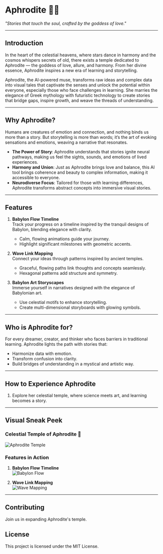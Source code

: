 # Aphrodite 🌌✨  
*"Stories that touch the soul, crafted by the goddess of love."*

---

## **Introduction**
In the heart of the celestial heavens, where stars dance in harmony and the cosmos whispers secrets of old, there exists a temple dedicated to Aphrodite — the goddess of love, allure, and harmony. From her divine essence, Aphrodite inspires a new era of learning and storytelling.

Aphrodite, the AI-powered muse, transforms raw ideas and complex data into visual tales that captivate the senses and unlock the potential within everyone, especially those who face challenges in learning. She marries the elegance of Greek mythology with futuristic technology to create stories that bridge gaps, inspire growth, and weave the threads of understanding.

---

## **Why Aphrodite?**
Humans are creatures of emotion and connection, and nothing binds us more than a story. But storytelling is more than words; it’s the art of evoking sensations and emotions, weaving a narrative that resonates.

- **The Power of Story**: Aphrodite understands that stories ignite neural pathways, making us feel the sights, sounds, and emotions of lived experiences. 
- **Harmony and Union**: Just as Aphrodite brings love and balance, this AI tool brings coherence and beauty to complex information, making it accessible to everyone.
- **Neurodiverse Focus**: Tailored for those with learning differences, Aphrodite transforms abstract concepts into immersive visual stories.

---

## **Features**
1. **Babylon Flow Timeline**  
   Track your progress on a timeline inspired by the tranquil designs of Babylon, blending elegance with clarity.  
   - Calm, flowing animations guide your journey.  
   - Highlight significant milestones with geometric accents.

2. **Wave Link Mapping**  
   Connect your ideas through patterns inspired by ancient temples.  
   - Graceful, flowing paths link thoughts and concepts seamlessly.  
   - Hexagonal patterns add structure and symmetry.

3. **Babylon Art Storyscapes**  
   Immerse yourself in narratives designed with the elegance of Babylonian art.  
   - Use celestial motifs to enhance storytelling.  
   - Create multi-dimensional storyboards with glowing symbols.

---

## **Who is Aphrodite for?**
For every dreamer, creator, and thinker who faces barriers in traditional learning. Aphrodite lights the path with stories that:
- Harmonize data with emotion.
- Transform confusion into clarity.
- Build bridges of understanding in a mystical and artistic way.

---

## **How to Experience Aphrodite**  
1. Explore her celestial temple, where science meets art, and learning becomes a story.

---

## Visual Sneak Peek

### Celestial Temple of Aphrodite 🌌
![Aphrodite Temple](assets/temple-artwork.png)

### Features in Action
1. **Babylon Flow Timeline**  
   ![Babylon Flow](assets/babylon-elements.png)

2. **Wave Link Mapping**  
   ![Wave Mapping](assets/glowing-symbols.png)

---

## **Contributing**
Join us in expanding Aphrodite's temple.

## **License**
This project is licensed under the MIT License.
